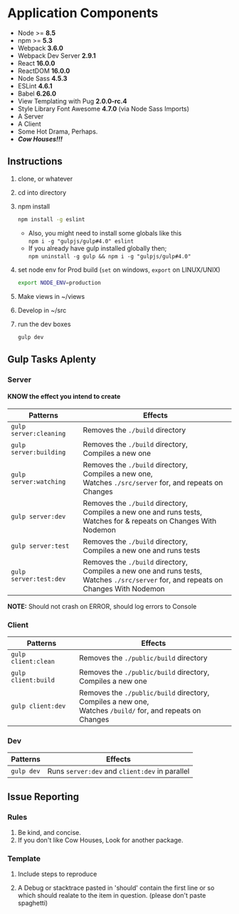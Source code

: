 # Application Components
- Node >= __8.5__
- npm >= __5.3__
- Webpack __3.6.0__
- Webpack Dev Server __2.9.1__
- React __16.0.0__
- ReactDOM __16.0.0__
- Node Sass __4.5.3__
- ESLint __4.6.1__
- Babel __6.26.0__
- View Templating with Pug __2.0.0-rc.4__
- Style Library Font Awesome __4.7.0__ (via Node Sass Imports)
- A Server
- A Client
- Some Hot Drama, Perhaps.
- *__Cow Houses!!!__*

## Instructions
1.  clone, or whatever

1.  cd into directory

1.  npm install
    ```bash
    npm install -g eslint
    ```
    - Also, you might need to install some globals like this<br /> `npm i -g "gulpjs/gulp#4.0" eslint`
    - If you already have gulp installed globally then;<br />
      `npm uninstall -g gulp && npm i -g "gulpjs/gulp#4.0"`



1.  set node env for Prod build (`set` on windows, `export` on LINUX/UNIX)
    ```bash
    export NODE_ENV=production
    ```

1.  Make views in ~/views

1.  Develop in ~/src

1.  run the dev boxes
    ```bash
    gulp dev
    ```

## Gulp Tasks Aplenty
### Server
#### KNOW the effect you intend to create
| Patterns               | Effects                                                                                                                                         |
| ---                    | ---
| `gulp server:cleaning` | Removes the `./build` directory                                                                                                                 |
| `gulp server:building` | Removes the `./build` directory,<br /> Compiles a new one                                                                                       |
| `gulp server:watching` | Removes the `./build` directory,<br /> Compiles a new one,<br /> Watches `./src/server` for, and repeats on Changes                             |
| `gulp server:dev`      | Removes the `./build` directory,<br /> Compiles a new one and runs tests,<br /> Watches for & repeats on Changes With Nodemon                   |
| `gulp server:test`     | Removes the `./build` directory,<br /> Compiles a new one and runs tests                                                                        |
| `gulp server:test:dev` | Removes the `./build` directory,<br /> Compiles a new one and runs tests,<br /> Watches `./src/server` for, and repeats on Changes With Nodemon |

__NOTE:__ Should not crash on ERROR, should log errors to Console

### Client
| Patterns            | Effects                                                                                                               |
| ---                 | ---
| `gulp client:clean` | Removes the `./public/build` directory                                                                                |
| `gulp client:build` | Removes the `./public/build` directory,<br /> Compiles a new one                                                      |
| `gulp client:dev`   | Removes the `./public/build` directory,<br /> Compiles a new one,<br /> Watches `/build/` for, and repeats on Changes |

### Dev
| Patterns   | Effects                                        |
| ---        | ---                                            |
| `gulp dev` | Runs `server:dev` and `client:dev` in parallel |

## Issue Reporting
### Rules
1. Be kind, and concise.
1. If you don't like Cow Houses, Look for another package.

### Template
1.  Include steps to reproduce

1.  A Debug or stacktrace pasted in 'should' contain the first line or so
   which should realate to the item in question. (please don't paste spaghetti)
